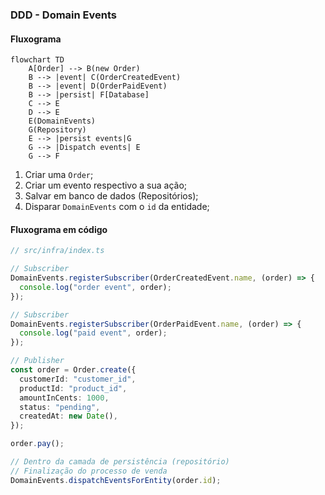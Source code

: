 ### DDD - Domain Events

#### Fluxograma

```mermaid
flowchart TD
    A[Order] --> B(new Order)
    B --> |event| C(OrderCreatedEvent)
    B --> |event| D(OrderPaidEvent)
    B --> |persist| F[Database]
    C --> E
    D --> E
    E(DomainEvents)
    G(Repository)
    E --> |persist events|G
    G --> |Dispatch events| E
    G --> F
```

1. Criar uma `Order`;
2. Criar um evento respectivo a sua ação;
3. Salvar em banco de dados (Repositórios);
4. Disparar `DomainEvents` com o `id` da entidade;

#### Fluxograma em código

```ts
// src/infra/index.ts

// Subscriber
DomainEvents.registerSubscriber(OrderCreatedEvent.name, (order) => {
  console.log("order event", order);
});

// Subscriber
DomainEvents.registerSubscriber(OrderPaidEvent.name, (order) => {
  console.log("paid event", order);
});

// Publisher
const order = Order.create({
  customerId: "customer_id",
  productId: "product_id",
  amountInCents: 1000,
  status: "pending",
  createdAt: new Date(),
});

order.pay();

// Dentro da camada de persistência (repositório)
// Finalização do processo de venda
DomainEvents.dispatchEventsForEntity(order.id);
```
